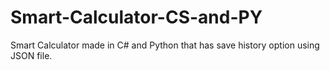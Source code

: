 # Smart-Calculator-CS-and-PY
Smart Calculator made in C# and Python that has save history option using JSON file.
